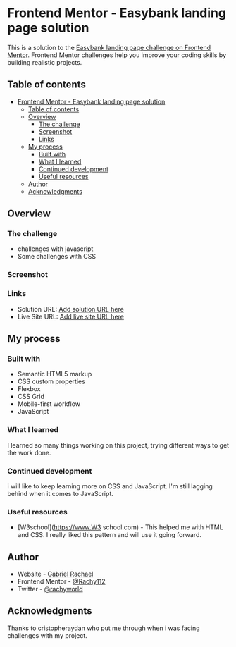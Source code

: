 # Frontend Mentor - Easybank landing page solution

This is a solution to the [Easybank landing page challenge on Frontend Mentor](https://www.frontendmentor.io/challenges/easybank-landing-page-WaUhkoDN). Frontend Mentor challenges help you improve your coding skills by building realistic projects. 

## Table of contents

- [Frontend Mentor - Easybank landing page solution](#frontend-mentor---easybank-landing-page-solution)
  - [Table of contents](#table-of-contents)
  - [Overview](#overview)
    - [The challenge](#the-challenge)
    - [Screenshot](#screenshot)
    - [Links](#links)
  - [My process](#my-process)
    - [Built with](#built-with)
    - [What I learned](#what-i-learned)
    - [Continued development](#continued-development)
    - [Useful resources](#useful-resources)
  - [Author](#author)
  - [Acknowledgments](#acknowledgments)


## Overview

### The challenge

- challenges with javascript
- Some challenges with CSS 

### Screenshot



### Links

- Solution URL: [Add solution URL here](https://your-solution-url.com)
- Live Site URL: [Add live site URL here](https://your-live-site-url.com)

## My process

### Built with

- Semantic HTML5 markup
- CSS custom properties
- Flexbox
- CSS Grid
- Mobile-first workflow
- JavaScript

### What I learned

I learned so many things working on this project, trying different ways to get the work done.

### Continued development

i will like to keep learning more on CSS and JavaScript. I'm still lagging behind when it comes to JavaScript.

### Useful resources

- [W3school](https://www.W3 school.com) - This helped me with HTML and CSS. I really liked this pattern and will use it going forward.

## Author

- Website - [Gabriel Rachael](https://www.your-site.com)
- Frontend Mentor - [@Rachy112](https://www.frontendmentor.io/profile/Rachy112)
- Twitter - [@rachyworld](https://www.twitter.com/rachyworld)

## Acknowledgments
Thanks to cristopheraydan who put me through when i was facing challenges with my project.

